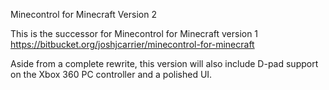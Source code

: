 Minecontrol for Minecraft
Version 2

This is the successor for Minecontrol for Minecraft version 1
https://bitbucket.org/joshjcarrier/minecontrol-for-minecraft

Aside from a complete rewrite, this version will also include D-pad support on the Xbox 360 PC controller and a polished UI.